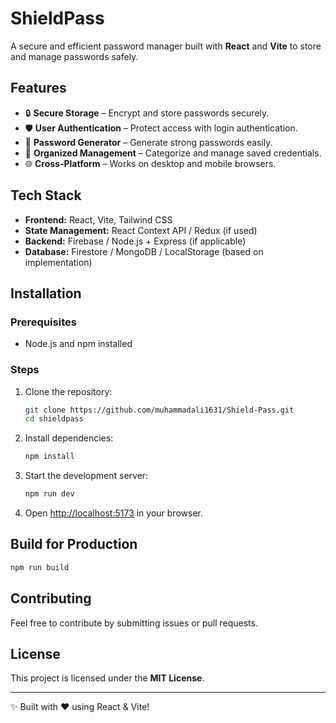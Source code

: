 
# ShieldPass

A secure and efficient password manager built with **React** and **Vite** to store and manage passwords safely.

## Features
- 🔒 **Secure Storage** – Encrypt and store passwords securely.
- 🛡️ **User Authentication** – Protect access with login authentication.
- 🔑 **Password Generator** – Generate strong passwords easily.
- 📂 **Organized Management** – Categorize and manage saved credentials.
- 🌐 **Cross-Platform** – Works on desktop and mobile browsers.

## Tech Stack
- **Frontend:** React, Vite, Tailwind CSS
- **State Management:** React Context API / Redux (if used)
- **Backend:** Firebase / Node.js + Express (if applicable)
- **Database:** Firestore / MongoDB / LocalStorage (based on implementation)

## Installation

### Prerequisites
- Node.js and npm installed

### Steps
1. Clone the repository:
   ```sh
   git clone https://github.com/muhammadali1631/Shield-Pass.git
   cd shieldpass
   ```
2. Install dependencies:
   ```sh
   npm install
   ```
3. Start the development server:
   ```sh
   npm run dev
   ```
4. Open [http://localhost:5173](http://localhost:5173) in your browser.

## Build for Production
```sh
npm run build
```

## Contributing
Feel free to contribute by submitting issues or pull requests.

## License
This project is licensed under the **MIT License**.

---
✨ Built with ❤️ using React & Vite!

